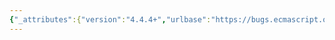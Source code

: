 ```yaml
---
{"_attributes":{"version":"4.4.4+","urlbase":"https://bugs.ecmascript.org/","maintainer":"dherman@mozilla.com"},"bug":{"bug_id":2826,"creation_ts":"2014-05-05 17:07:00 -0700","short_desc":"8.3.* + 14.6.3: append \"()\" to section header","delta_ts":"2014-05-22 19:27:45 -0700","product":"Draft for 6th Edition","component":"editorial issue","version":"Rev 24: April 27, 2014 Draft","rep_platform":"All","op_sys":"All","bug_status":"RESOLVED","resolution":"FIXED","priority":"Normal","bug_severity":"normal","everconfirmed":true,"reporter":{"uid":"jmdyck","name":"Michael Dyck"},"assigned_to":{"uid":"allen","name":"Allen Wirfs-Brock"},"long_desc":[{"commentid":8149,"comment_count":0,"who":{"uid":"jmdyck","name":"Michael Dyck"},"bug_when":"2014-05-05 17:07:36 -0700","thetext":"In\n  8.3.2  GetThisEnvironment\n  8.3.3  ResolveThisBinding\n  8.3.4  GetGlobalObject\n  14.6.3 PrepareForTailCall\nappend \"()\" to the section header, to make it obvious that the operation doesn't have any parameters."},{"commentid":8204,"comment_count":1,"who":{"uid":"allen","name":"Allen Wirfs-Brock"},"bug_when":"2014-05-07 11:08:45 -0700","thetext":"fixed in rev25 editor's draft"},{"commentid":8614,"comment_count":2,"who":{"uid":"jmdyck","name":"Michael Dyck"},"bug_when":"2014-05-22 19:27:45 -0700","thetext":"confirmed fixed in rev25"}]}}
---
```

